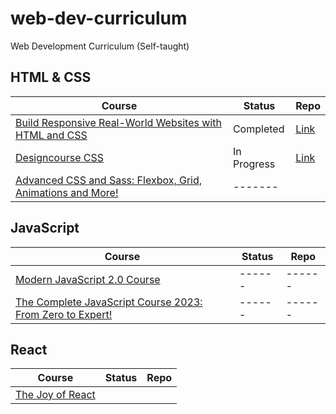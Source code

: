 # web-dev-curriculum

Web Development Curriculum (Self-taught)

## HTML & CSS

| Course                                                                                                                                          | Status      | Repo                                                                                                                 |
| ----------------------------------------------------------------------------------------------------------------------------------------------- | ----------- | -------------------------------------------------------------------------------------------------------------------- |
| [Build Responsive Real-World Websites with HTML and CSS](https://www.udemy.com/course/design-and-develop-a-killer-website-with-html5-and-css3/) | Completed   | [Link](https://github.com/iamieht/web-dev-curriculum/tree/main/Build_Responsive_Real-World_Websites_with_HTML%26CSS) |
| [Designcourse CSS](https://designcourse.com/css)                                                                                                | In Progress | [Link](https://github.com/iamieht/web-dev-curriculum/tree/main/CSS)                                                  |
| [Advanced CSS and Sass: Flexbox, Grid, Animations and More!](https://www.udemy.com/course/advanced-css-and-sass/)                               | -------     |

## JavaScript

| Course                                                                                                                   | Status | Repo   |
| ------------------------------------------------------------------------------------------------------------------------ | ------ | ------ |
| [Modern JavaScript 2.0 Course](https://www.traversymedia.com/modern-javascript-2-0)                                      | ------ | ------ |
| [The Complete JavaScript Course 2023: From Zero to Expert!](https://www.udemy.com/course/the-complete-javascript-course) | ------ | ------ |

## React

| Course                                                           | Status | Repo |
| ---------------------------------------------------------------- | ------ | ---- |
| [The Joy of React](https://courses.joshwcomeau.com/joy-of-react) |
